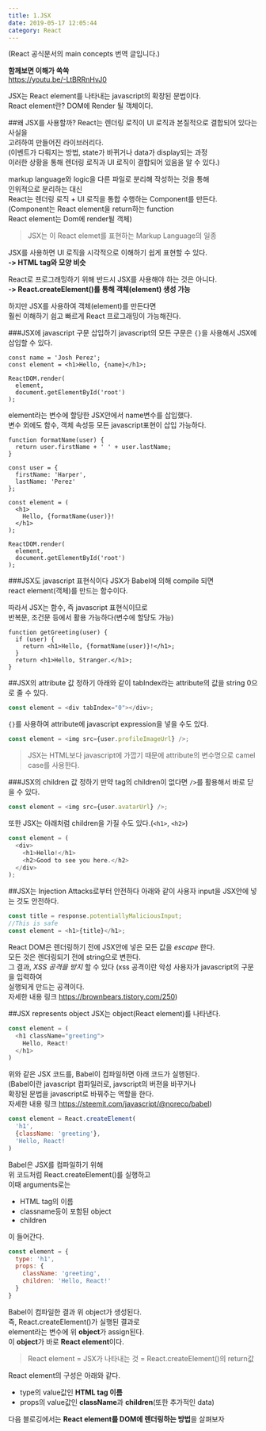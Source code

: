 ```yaml
---
title: 1.JSX
date: 2019-05-17 12:05:44
category: React
---
```

(React 공식문서의 main concepts 번역 글입니다.)  
  
**함께보면 이해가 쏙쏙**  
https://youtu.be/-LtBRRnHvJ0  
  
JSX는 React element를 나타내는 javascript의 확장된 문법이다.  
React element란? DOM에 Render 될 객체이다.

##왜 JSX를 사용할까?
React는 렌더링 로직이 UI 로직과 본질적으로 결합되어 있다는 사실을  
고려하여 만들어진 라이브러리다.  
(이벤트가 다뤄지는 방법, state가 바뀌거나 data가 display되는 과정  
이러한 상황을 통해 렌더링 로직과 UI 로직이 결합되어 있음을 알 수 있다.)  
  
markup language와 logic을 다른 파일로 분리해 작성하는 것을 통해  
인위적으로 분리하는 대신  
React는 렌더링 로직 + UI 로직을 통합 수행하는 Component를 만든다.  
(Component는 React element을 return하는 function  
React element는 Dom에 render될 객체)  

> JSX는 이 React elemet를 표현하는 Markup Language의 일종

JSX를 사용하면 UI 로직을 시각적으로 이해하기 쉽게 표현할 수 있다.  
**-> HTML tag와 모양 비슷**  
  
React로 프로그래밍하기 위해 반드시 JSX를 사용해야 하는 것은 아니다.  
**-> React.createElement()를 통해 객체(element) 생성 가능**  
  
하지만 JSX를 사용하여 객체(element)를 만든다면  
훨씬 이해하기 쉽고 빠르게 React 프로그래밍이 가능해진다.  

###JSX에 javascript 구문 삽입하기
javascript의 모든 구문은 `{}`을 사용해서 JSX에 삽입할 수 있다.  

```js{2}
const name = 'Josh Perez';
const element = <h1>Hello, {name}</h1>;

ReactDOM.render(
  element,
  document.getElementById('root')
);
```

element라는 변수에 할당한 JSX안에서 name변수를 삽입했다.  
변수 외에도 함수, 객체 속성등 모든 javascript표현이 삽입 가능하다.

```js{12}
function formatName(user) {
  return user.firstName + ' ' + user.lastName;
}

const user = {
  firstName: 'Harper',
  lastName: 'Perez'
};

const element = (
  <h1>
    Hello, {formatName(user)}!
  </h1>
);

ReactDOM.render(
  element,
  document.getElementById('root')
);
```

###JSX도 javascript 표현식이다
JSX가 Babel에 의해 compile 되면  
react element(객체)를 만드는 함수이다.
  
따라서 JSX는 함수, 즉 javascript 표현식이므로  
반복문, 조건문 등에서 활용 가능하다(변수에 할당도 가능)

```js{3}
function getGreeting(user) {
  if (user) {
    return <h1>Hello, {formatName(user)}!</h1>;
  }
  return <h1>Hello, Stranger.</h1>;
}
```

##JSX의 attribute 값 정하기
아래와 같이 tabIndex라는 attribute의 값을 string 0으로 줄 수 있다.

```js
const element = <div tabIndex="0"></div>;
```

`{}`를 사용하여 attribute에 javascript expression을 넣을 수도 있다.

```js
const element = <img src={user.profileImageUrl} />;
```

>JSX는 HTML보다 javascript에 가깝기 때문에
attribute의 변수명으로 camel case를 사용한다.  

###JSX의 children 값 정하기
만약 tag의 children이 없다면 `/>`를 활용해서 바로 닫을 수 있다.

```js
const element = <img src={user.avatarUrl} />;
```

또한 JSX는 아래처럼 children을 가질 수도 있다.(`<h1>`, `<h2>`)

```js
const element = (
  <div>
    <h1>Hello!</h1>
    <h2>Good to see you here.</h2>
  </div>
);
```

##JSX는 Injection Attacks로부터 안전하다
아래와 같이 사용자 input을 JSX안에 넣는 것도 안전하다.

```js
const title = response.potentiallyMaliciousInput;
//This is safe
const element = <h1>{title}</h1>;
```

React DOM은 렌더링하기 전에 JSX안에 넣은 모든 값을 _escape_ 한다.  
모든 것은 렌더링되기 전에 string으로 변한다.  
그 결과, _XSS 공격을 방지_ 할 수 있다
(xss 공격이란 악성 사용자가 javascript의 구문을 입력하여  
실행되게 만드는 공격이다.  
자세한 내용 링크 https://brownbears.tistory.com/250)

##JSX represents object
JSX는 object(React element)를 나타낸다.  

```js
const element = (
  <h1 className="greeting">
    Hello, React!
  </h1>
)
```

위와 같은 JSX 코드를, Babel이 컴파일하면 아래 코드가 실행된다.  
(Babel이란 javascript 컴파일러로, javscript의 버젼을 바꾸거나  
확장된 문법을 javascript로 바꿔주는 역할을 한다.  
자세한 내용 링크 https://steemit.com/javascript/@noreco/babel)

```js
const element = React.createElement(
  'h1',
  {className: 'greeting'},
  'Hello, React!
)
```

Babel은 JSX를 컴파일하기 위해  
위 코드처럼 React.createElement()를 실행하고  
이때 arguments로는  

- HTML tag의 이름
- classname등이 포함된 object
- children

이 들어간다.  

```js  
const element = {
  type: 'h1',
  props: {
    className: 'greeting',
    children: 'Hello, React!'
  }
}
```

Babel이 컴파일한 결과 위 object가 생성된다.  
즉, React.createElement()가 실행된 결과로  
element라는 변수에 위 **object**가 assign된다.  
이 **object**가 바로 **React element**이다.  
> React element = JSX가 나타내는 것 = React.createElement()의 return값

React element의 구성은 아래와 같다.  

- type의 value값인 **HTML tag 이름**
- props의 value값인 **className**과 **children**(또한 추가적인 data)
  
다음 블로깅에서는 **React element를 DOM에 렌더링하는 방법**을 살펴보자